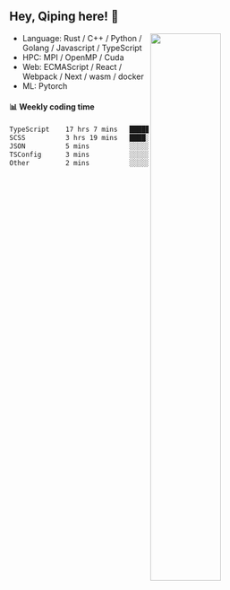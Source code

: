 

## Hey, Qiping here! :wave:

[<img align="right" width="50%" src="https://github-readme-stats.vercel.app/api?username=ppppqp&theme=dark&show_icons=true">](https://metrics.lecoq.io/ppppqp?template=classic)



-   Language: Rust / C++ / Python / Golang / Javascript / TypeScript
-   HPC: MPI / OpenMP / Cuda
-   Web: ECMAScript / React / Webpack / Next / wasm / docker
-   ML: Pytorch



#### :bar_chart: Weekly coding time

<!--START_SECTION:waka-->

```txt
TypeScript    17 hrs 7 mins   ████████████████████▓░░░░   82.95 %
SCSS          3 hrs 19 mins   ████░░░░░░░░░░░░░░░░░░░░░   16.08 %
JSON          5 mins          ░░░░░░░░░░░░░░░░░░░░░░░░░   00.43 %
TSConfig      3 mins          ░░░░░░░░░░░░░░░░░░░░░░░░░   00.26 %
Other         2 mins          ░░░░░░░░░░░░░░░░░░░░░░░░░   00.17 %
```

<!--END_SECTION:waka-->
